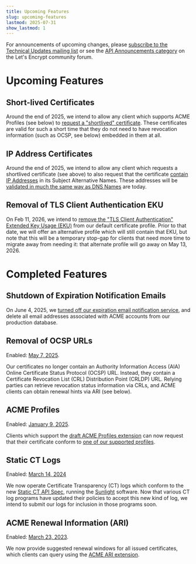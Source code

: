 ```yaml
---
title: Upcoming Features
slug: upcoming-features
lastmod: 2025-07-31
show_lastmod: 1
---
```


For announcements of upcoming changes, please [subscribe to the Technical Updates mailing list](https://letsencrypt.org/opt-in/) or see the [API Announcements category](https://community.letsencrypt.org/c/api-announcements/18) on the Let's Encrypt community forum.

# Upcoming Features

## Short-lived Certificates

Around the end of 2025, we intend to allow any client which supports ACME Profiles (see below) to [request a "shortlived" certificate](https://letsencrypt.org/2025/02/20/first-short-lived-cert-issued/). These certificates are valid for such a short time that they do not need to have revocation information (such as OCSP, see below) embedded in them at all. 

## IP Address Certificates

Around the end of 2025, we intend to allow any client which requests a shortlived certificate (see above) to also request that the certificate [contain IP Addresses](https://letsencrypt.org/2025/02/20/first-short-lived-cert-issued/) in its Subject Alternative Names. These addresses will be [validated in much the same way as DNS Names](https://www.rfc-editor.org/rfc/rfc8738.html) are today.

## Removal of TLS Client Authentication EKU

On Feb 11, 2026, we intend to [remove the "TLS Client Authentication" Extended Key Usage (EKU)](https://letsencrypt.org/2025/05/14/ending-tls-client-authentication/) from our default certificate profile. Prior to that date, we will offer an alternative profile which will still contain that EKU, but note that this will be a temporary stop-gap for clients that need more time to migrate away from needing it: that alternate profile will go away on May 13, 2026.

# Completed Features

## Shutdown of Expiration Notification Emails

On June 4, 2025, we [turned off our expiration email notification service](https://letsencrypt.org/2025/01/22/ending-expiration-emails/), and delete all email addresses associated with ACME accounts from our production database.

## Removal of OCSP URLs

Enabled: [May 7, 2025](https://letsencrypt.org/2024/12/05/ending-ocsp/).

Our certificates no longer contain an Authority Information Access (AIA) Online Certificate Status Protocol (OCSP) URL. Instead, they contain a Certificate Revocation List (CRL) Distribution Point (CRLDP) URL. Relying parties can retrieve revocation status information via CRLs, and ACME clients can obtain renewal hints via ARI (see below).

## ACME Profiles

Enabled: [January 9, 2025](https://letsencrypt.org/2025/01/09/acme-profiles/).

Clients which support the [draft ACME Profiles extension](https://www.ietf.org/archive/id/draft-aaron-acme-profiles-01.html) can now request that their certificate conform to [one of our supported profiles](https://letsencrypt.org/docs/profiles/).

## Static CT Logs

Enabled: [March 14, 2024](https://letsencrypt.org/2024/03/14/introducing-sunlight/)

We now operate Certificate Transparency (CT) logs which conform to the new [Static CT API Spec](https://c2sp.org/static-ct-api), running the [Sunlight](https://github.com/FiloSottile/sunlight) software. Now that various CT log programs have updated their policies to accept this new kind of log, we intend to submit our logs for inclusion in those programs soon.

## ACME Renewal Information (ARI)

Enabled: [March 23, 2023](https://letsencrypt.org/2023/03/23/improving-resliiency-and-reliability-with-ari/).

We now provide suggested renewal windows for all issued certificates, which clients can query using the [ACME ARI extension](https://www.ietf.org/archive/id/draft-ietf-acme-ari-08.html).
